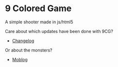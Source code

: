 9 Colored Game
==============

A simple shooter made in js/html5


Care about which updates have been done with 9CG?
 * [Changelog](https://github.com/Mobilpadde/9-Colored-Game/blob/master/changelog.md)
 
Or about the monsters?
 * [Moblog](https://github.com/Mobilpadde/9-Colored-Game/blob/master/moblog.md)